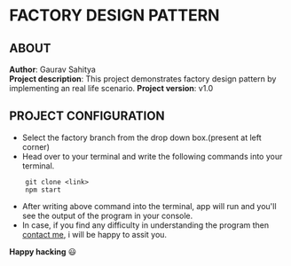 # FACTORY DESIGN PATTERN

## ABOUT

**Author**: Gaurav Sahitya<br/>
**Project description**: This project demonstrates factory design pattern by implementing an real life scenario.
**Project version**: v1.0


## PROJECT CONFIGURATION
- Select the factory branch from the drop down box.(present at left corner)
- Head over to your terminal and write the following commands into your terminal.

```
    git clone <link>
    npm start
```
- After writing above command into the terminal, app will run and you'll see the output of the program in your console.
- In case, if you find any difficulty in understanding the program then [contact me](mailto://dev.ac.9879@gmail.com), i will be happy to assit you.

**Happy hacking** :smiley: